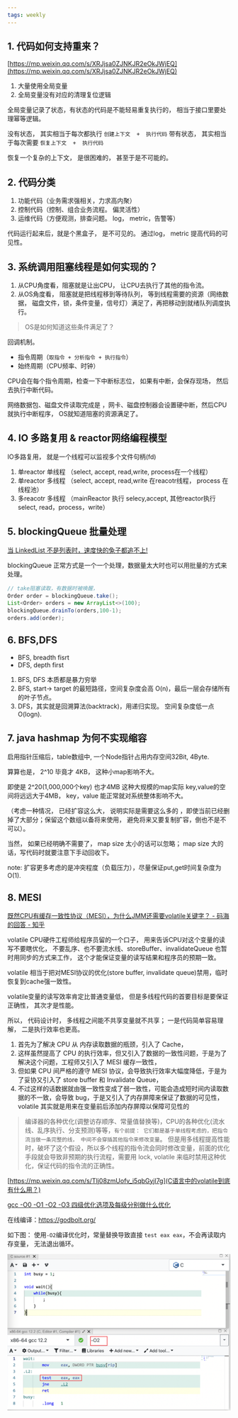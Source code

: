 ```yaml
---
tags: weekly
---
```



## 1. 代码如何支持重来？

[https://mp.weixin.qq.com/s/XRJjsa0ZJNKJR2eOkJWjEQ](https://mp.weixin.qq.com/s/XRJjsa0ZJNKJR2eOkJWjEQ)

1. 大量使用全局变量
2. 全局变量没有对应的清理复位逻辑

全局变量记录了状态，有状态的代码是不能轻易重复执行的， 相当于接口里要处理幂等逻辑。

没有状态， 其实相当于每次都执行 `创建上下文  +  执行代码`
带有状态， 其实相当于每次需要   `恢复上下文  +  执行代码`

恢复一个复杂的上下文， 是很困难的， 甚至于是不可能的。


## 2. 代码分类

1. 功能代码（业务需求强相关，力求高内聚）
2. 控制代码（控制、组合业务流程。 偏灵活性）
3. 运维代码（方便观测，排查问题。 log， metric，告警等）

代码运行起来后，就是个黑盒子， 是不可见的。 
通过log， metric 提高代码的可见性。


## 3. 系统调用阻塞线程是如何实现的？

1. 从CPU角度看，阻塞就是让出CPU， 让CPU去执行了其他的指令流。 
2. 从OS角度看， 阻塞就是把线程移到等待队列， 等到线程需要的资源（网络数据，
磁盘文件，锁，条件变量，信号灯）满足了，再把移动到就绪队列调度执行。

> OS是如何知道这些条件满足了？

回调机制。

- 指令周期（`取指令 + 分析指令 + 执行指令`）
- 始终周期（CPU频率、时钟）

CPU会在每个指令周期，检查一下中断标志位， 如果有中断，会保存现场，
然后去执行中断代码。

网络数据包、磁盘文件读取完成是 ，网卡、磁盘控制器会设置硬中断，然后CPU就执行中断程序，
OS就知道阻塞的资源满足了。


## 4. IO 多路复用 &  reactor网络编程模型

IO多路复用， 就是一个线程可以监视多个文件句柄(fd)

1. 单reactor  单线程 （select, accept, read,write, process在一个线程） 
2. 单reactor  多线程 （select, accept, read,write 在reacotr线程， process 在线程池）
3. 多reacotr  多线程 （mainReactor 执行 selecy,accept, 其他reactor执行 select, read，process，write）



## 5. blockingQueue 批量处理

[当 LinkedList 不是列表时，速度快的兔子都追不上!](https://mp.weixin.qq.com/s/DQxo8lVHABf0_XM514hGqw)

blockingQueue 正常方式是一个一个处理，数据量太大时也可以用批量的方式来处理。

```java
// take阻塞读取，有数据时被唤醒，
Order order = blockingQueue.take();
List<Order> orders = new ArrayList<>(100);
blockingQueue.drainTo(orders,100-1);
orders.add(order);
```

## 6. BFS,DFS

- BFS, breadth fisrt
- DFS, depth first

1. BFS, DFS 本质都是暴力穷举
2. BFS, start-> target 的最短路径，空间复杂度会高 O(n)，最后一层会存储所有的叶子节点。
3. DFS，其实就是回溯算法(backtrack)，用递归实现。  空间复杂度低一点 O(logn).


## 7. java hashmap 为何不实现缩容

启用指针压缩后，table数组中, 一个Node指针占用内存空间32Bit, 4Byte.

算算也是， 2^10 毕竟才 4KB， 这种小map影响不大。

即使是 2^20(1,000,000个key) 也才4MB 这种大规模的map实际 key,value的空间将远远大于4MB， key，value 能正常就对系统整体影响不大。

（考虑一种情况， 已经扩容这么大， 说明实际是需要这么多的 ，即使当前已经删掉了大部分；保留这个数组以备将来使用， 避免将来又要复制扩容，倒也不是不可以）。


当然， 如果已经明确不需要了， map size 太小的话可以忽略； map size 大的话，写代码时就要注意下手动回收下。

note: 扩容更多考虑的是冲突程度（负载压力），尽量保证put,get时间复杂度为O(1).



## 8. MESI

[既然CPU有缓存一致性协议（MESI），为什么JMM还需要volatile关键字？ - 码海的回答 - 知乎](https://www.zhihu.com/question/296949412/answer/2709967017)


volatile CPU硬件工程师给程序员留的一个口子， 用来告诉CPU对这个变量的读写不要瞎优化， 不要乱序、也不要流水线、storeBuffer、invalidateQueue 也暂时用同步的方式来工作， 这个才能保证变量的读写结果和程序员的预期一致。

volatile 相当于把对MESI协议的优化(store buffer, invalidate queue)禁用，临时恢复到cache强一致性。 

volatile变量的读写效率肯定比普通变量低， 但是多线程代码的首要目标是要保证正确性， 其次才是性能。

所以， 代码设计时， 多线程之间能不共享变量就不共享； 一是代码简单容易理解， 二是执行效率也更高。



1. 首先为了解决 CPU 从 内存读取数据的瓶颈，引入了 Cache，
2. 这样虽然提高了 CPU 的执行效率，但又引入了数据的一致性问题，于是为了解决这个问题，工程师又引入了 MESI 缓存一致性，
3. 但如果 CPU 间严格的遵守 MESI 协议，会导致执行效率大幅度降低，于是为了妥协又引入了 store buffer 和 Invalidate Queue，
4. 不过这样的话数据就由强一致性变成了弱一致性，可能会造成短时间内读取数据的不一致，会导致 bug，于是又引入了内存屏障来保证了数据的可见性，volatile 其实就是用来在变量前后添加内存屏障以保障可见性的

> 编译器的各种优化(调整访存顺序、常量值替换等)，CPU的各种优化(流水线、乱序执行、分支预测)等等，`有个前提： 它们都是基于单线程考虑的，把指令流当做一条完整的线， 中间不会穿插其他指令来修改变量`。  但是用多线程提高性能时，破坏了这个假设，所以多个线程的指令流会同时修改变量，前面的优化手段就会导致非预期的执行流程，需要用 lock, volatile 来临时禁用这种优化，保证代码的指令流的正确性。

[https://mp.weixin.qq.com/s/TIj08zmUofv_i5qbGyjl7g](C语言中的volatile到底有什么用？)

[gcc -O0 -O1 -O2 -O3 四级优化选项及每级分别做什么优化](https://blog.csdn.net/qq_31108501/article/details/51842166)

在线编译：https://godbolt.org/

如下图： 使用`-O2`编译优化时，常量替换导致直接 `test eax eax`，不会再读取内存变量， 无法退出循环。

![编译优化](/images/%E7%BC%96%E8%AF%91%E4%BC%98%E5%8C%96.png)